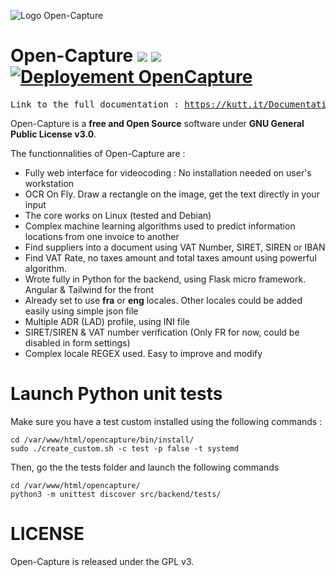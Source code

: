 ![Logo Open-Capture](https://open-capture.com/wp-content/uploads/2022/12/0_Open-Capture.png)

# Open-Capture ![](https://img.shields.io/github/package-json/v/edissyum/opencapture?color=97BF3D&label=Latest%20version) ![](https://img.shields.io/badge/Angular_version-16.x-blue) [![Deployement OpenCapture](https://github.com/edissyum/opencapture/actions/workflows/main.yml/badge.svg)](https://github.com/edissyum/opencapture/actions/workflows/main.yml)

<pre>
Link to the full documentation : <a href="https://kutt.it/DocumentationV2">https://kutt.it/DocumentationV2</a>
</pre>

Open-Capture is a **free and Open Source** software under **GNU General Public License v3.0**.
  
The functionnalities of Open-Capture are :
   - Fully web interface for videocoding : No installation needed on user's workstation
   - OCR On Fly. Draw a rectangle on the image, get the text directly in your input
   - The core works on Linux (tested and Debian)
   - Complex machine learning algorithms used to predict information locations from one invoice to another
   - Find suppliers into a document using VAT Number, SIRET, SIREN or IBAN
   - Find VAT Rate, no taxes amount and total taxes amount using powerful algorithm.
   - Wrote fully in Python for the backend, using Flask micro framework. Angular & Tailwind for the front
   - Already set to use **fra** or **eng** locales. Other locales could be added easily using simple json file
   - Multiple ADR (LAD) profile, using INI file
   - SIRET/SIREN & VAT number verification (Only FR for now, could be disabled in form settings)
   - Complex locale REGEX used. Easy to improve and modify

# Launch Python unit tests

Make sure you have a test custom installed using the following commands : 

    cd /var/www/html/opencapture/bin/install/
    sudo ./create_custom.sh -c test -p false -t systemd
    
Then, go the the tests folder and launch the following commands

    cd /var/www/html/opencapture/
    python3 -m unittest discover src/backend/tests/

# LICENSE

Open-Capture is released under the GPL v3.